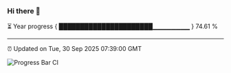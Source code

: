 ### Hi there 👋

⏳ Year progress { ██████████████████████▁▁▁▁▁▁▁▁ } 74.61 %

---

⏰ Updated on Tue, 30 Sep 2025 07:39:00 GMT

![Progress Bar CI](https://github.com/IshwaranRudhara/GIT-ACTION/workflows/Progress%20Bar%20CI/badge.svg)
